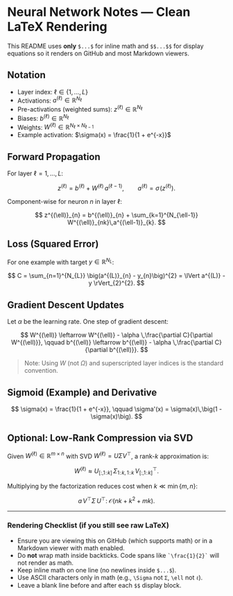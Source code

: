 # Neural Network Notes — Clean LaTeX Rendering

This README uses **only** `$...$` for inline math and `$$...$$` for display equations so it renders on GitHub and most Markdown viewers.

## Notation

- Layer index: $\ell \in \{1,\dots,L\}$
- Activations: $a^{(\ell)} \in \mathbb{R}^{N_{\ell}}$
- Pre-activations (weighted sums): $z^{(\ell)} \in \mathbb{R}^{N_{\ell}}$
- Biases: $b^{(\ell)} \in \mathbb{R}^{N_{\ell}}$
- Weights: $W^{(\ell)} \in \mathbb{R}^{N_{\ell} \times N_{\ell-1}}$
- Example activation: $\sigma(x) = \frac{1}{1 + e^{-x}}$

## Forward Propagation

For layer $\ell = 1,\dots,L$:

$$
z^{(\ell)} = b^{(\ell)} + W^{(\ell)}\,a^{(\ell-1)},
\qquad
a^{(\ell)} = \sigma\!\big(z^{(\ell)}\big).
$$

Component-wise for neuron $n$ in layer $\ell$:

$$
z^{(\ell)}_{n} = b^{(\ell)}_{n} + \sum_{k=1}^{N_{\ell-1}} W^{(\ell)}_{nk}\,a^{(\ell-1)}_{k}.
$$

## Loss (Squared Error)

For one example with target $y \in \mathbb{R}^{N_{L}}$:

$$
C = \sum_{n=1}^{N_{L}} \big(a^{(L)}_{n} - y_{n}\big)^{2} = \lVert a^{(L)} - y \rVert_{2}^{2}.
$$

## Gradient Descent Updates

Let $\alpha$ be the learning rate. One step of gradient descent:

$$
W^{(\ell)} \leftarrow W^{(\ell)} - \alpha \,\frac{\partial C}{\partial W^{(\ell)}}, 
\qquad
b^{(\ell)} \leftarrow b^{(\ell)} - \alpha \,\frac{\partial C}{\partial b^{(\ell)}}.
$$

> Note: Using $W$ (not $\Omega$) and superscripted layer indices is the standard convention.

## Sigmoid (Example) and Derivative

$$
\sigma(x) = \frac{1}{1 + e^{-x}}, 
\qquad 
\sigma'(x) = \sigma(x)\,\big(1 - \sigma(x)\big).
$$

## Optional: Low-Rank Compression via SVD

Given $W^{(\ell)} \in \mathbb{R}^{m \times n}$ with SVD $W^{(\ell)} = U \Sigma V^{\top}$, a rank-$k$ approximation is:

$$
W^{(\ell)} \approx U_{[:,1\!:\!k]}\,\Sigma_{1\!:\!k,\,1\!:\!k}\,V_{[:,1\!:\!k]}^{\top}.
$$

Multiplying by the factorization reduces cost when $k \ll \min\{m,n\}$:

$$
a\,V^{\top}\Sigma\,U^{\top} :\; \mathcal{O}(nk + k^{2} + mk).
$$

---

### Rendering Checklist (if you still see raw LaTeX)
- Ensure you are viewing this on GitHub (which supports math) or in a Markdown viewer with math enabled.
- Do **not** wrap math inside backticks. Code spans like `` `\frac{1}{2}` `` will not render as math.
- Keep inline math on one line (no newlines inside `$...$`).
- Use ASCII characters only in math (e.g., `\Sigma` not `Σ`, `\ell` not `ℓ`).
- Leave a blank line before and after each `$$` display block.


